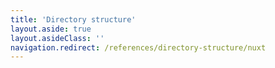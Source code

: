 ```yaml
---
title: 'Directory structure'
layout.aside: true
layout.asideClass: ''
navigation.redirect: /references/directory-structure/nuxt
---
```

